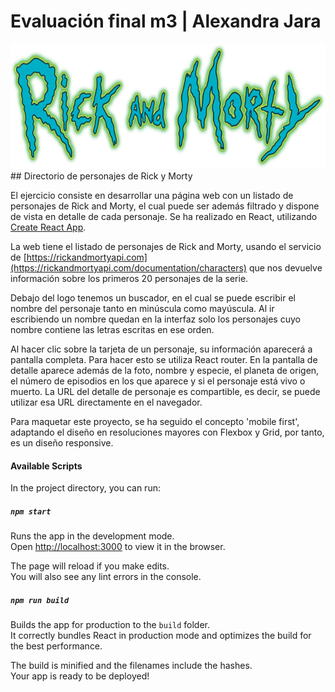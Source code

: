 # Evaluación final m3 | Alexandra Jara

<img src="./src/images/Rick-Morty-logo.png" alt="Logo de Rick y Morty" height="200px">
## Directorio de personajes de Rick y Morty

El ejercicio consiste en desarrollar una página web con un listado de personajes de Rick and Morty, el cual puede ser además filtrado y dispone de vista en detalle de cada personaje. 
Se ha realizado en React, utilizando [Create React App](https://github.com/facebook/create-react-app).

La web tiene el listado de personajes de Rick and Morty, usando el servicio de [https://rickandmortyapi.com](https://rickandmortyapi.com/documentation/characters) que nos devuelve información sobre los primeros 20 personajes de la serie.

Debajo del logo tenemos un buscador, en el cual se puede escribir el nombre del personaje tanto en minúscula como mayúscula. Al ir escribiendo un nombre quedan en la interfaz solo los personajes cuyo nombre contiene las letras escritas en ese orden.

Al hacer clic sobre la tarjeta de un personaje, su información aparecerá a pantalla completa. Para hacer esto se utiliza React router. En la pantalla de detalle aparece además de la foto, nombre y especie, el planeta de origen, el número de episodios en los que aparece y si el personaje está vivo o muerto.
La URL del detalle de personaje es compartible, es decir, se puede utilizar esa URL directamente en el navegador.

Para maquetar este proyecto, se ha seguido el concepto 'mobile first', adaptando el diseño en resoluciones mayores con Flexbox y Grid, por tanto, es un diseño responsive.

#### Available Scripts

In the project directory, you can run:

##### `npm start`

Runs the app in the development mode.<br>
Open [http://localhost:3000](http://localhost:3000) to view it in the browser.

The page will reload if you make edits.<br>
You will also see any lint errors in the console.

##### `npm run build`

Builds the app for production to the `build` folder.<br>
It correctly bundles React in production mode and optimizes the build for the best performance.

The build is minified and the filenames include the hashes.<br>
Your app is ready to be deployed!

